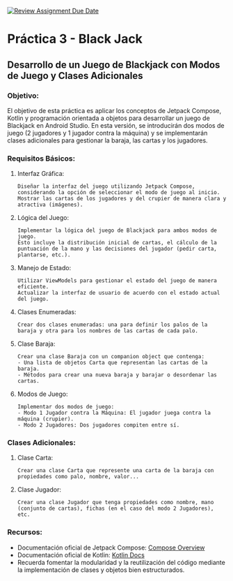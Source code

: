 [![Review Assignment Due Date](https://classroom.github.com/assets/deadline-readme-button-24ddc0f5d75046c5622901739e7c5dd533143b0c8e959d652212380cedb1ea36.svg)](https://classroom.github.com/a/2k2-pIk4)
# Práctica 3 - Black Jack

## Desarrollo de un Juego de Blackjack con Modos de Juego y Clases Adicionales

### Objetivo:

El objetivo de esta práctica es aplicar los conceptos de Jetpack Compose, Kotlin y programación orientada a objetos para desarrollar un juego de Blackjack en Android Studio. En esta versión, se introducirán dos modos de juego (2 jugadores y 1 jugador contra la máquina) y se implementarán clases adicionales para gestionar la baraja, las cartas y los jugadores.

### Requisitos Básicos:
1. Interfaz Gráfica:

   ```
   Diseñar la interfaz del juego utilizando Jetpack Compose, considerando la opción de seleccionar el modo de juego al inicio.
   Mostrar las cartas de los jugadores y del crupier de manera clara y atractiva (imágenes).
   ```

2. Lógica del Juego:

   ```
   Implementar la lógica del juego de Blackjack para ambos modos de juego.
   Esto incluye la distribución inicial de cartas, el cálculo de la puntuación de la mano y las decisiones del jugador (pedir carta, plantarse, etc.).
   ```

3. Manejo de Estado:

   ```
   Utilizar ViewModels para gestionar el estado del juego de manera eficiente.
   Actualizar la interfaz de usuario de acuerdo con el estado actual del juego.
   ```

4. Clases Enumeradas:

   ```
   Crear dos clases enumeradas: una para definir los palos de la baraja y otra para los nombres de las cartas de cada palo.
   ```
   
5. Clase Baraja:

   ```
   Crear una clase Baraja con un companion object que contenga:
   - Una lista de objetos Carta que representan las cartas de la baraja.
   - Métodos para crear una nueva baraja y barajar o desordenar las cartas.
   ```
  
6. Modos de Juego:

   ```
   Implementar dos modos de juego:
   - Modo 1 Jugador contra la Máquina: El jugador juega contra la máquina (crupier).
   - Modo 2 Jugadores: Dos jugadores compiten entre sí.

### Clases Adicionales:

1. Clase Carta:

   ```
   Crear una clase Carta que represente una carta de la baraja con propiedades como palo, nombre, valor...
   ```

2. Clase Jugador:

   ```
   Crear una clase Jugador que tenga propiedades como nombre, mano (conjunto de cartas), fichas (en el caso del modo 2 Jugadores), etc.
   ```
   
### Recursos:

   * Documentación oficial de Jetpack Compose: [Compose Overview](https://developer.android.com/jetpack/compose?hl=es-419)
   * Documentación oficial de Kotlin: [Kotlin Docs](https://kotlinlang.org/docs/home.html)
   * Recuerda fomentar la modularidad y la reutilización del código mediante la implementación de clases y objetos bien estructurados.
